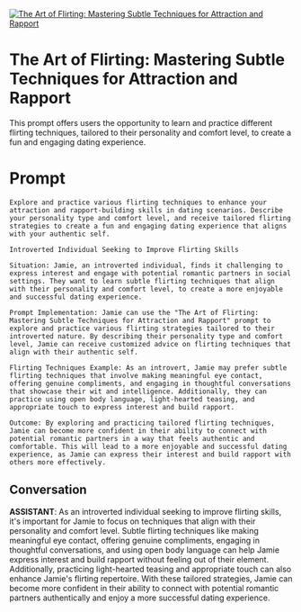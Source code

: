 
[![The Art of Flirting: Mastering Subtle Techniques for Attraction and Rapport](https://flow-prompt-covers.s3.us-west-1.amazonaws.com/icon/minimalist/mini_12.png)]()
# The Art of Flirting: Mastering Subtle Techniques for Attraction and Rapport 
This prompt offers users the opportunity to learn and practice different flirting techniques, tailored to their personality and comfort level, to create a fun and engaging dating experience.

# Prompt

```
Explore and practice various flirting techniques to enhance your attraction and rapport-building skills in dating scenarios. Describe your personality type and comfort level, and receive tailored flirting strategies to create a fun and engaging dating experience that aligns with your authentic self.

Introverted Individual Seeking to Improve Flirting Skills

Situation: Jamie, an introverted individual, finds it challenging to express interest and engage with potential romantic partners in social settings. They want to learn subtle flirting techniques that align with their personality and comfort level, to create a more enjoyable and successful dating experience.

Prompt Implementation: Jamie can use the "The Art of Flirting: Mastering Subtle Techniques for Attraction and Rapport" prompt to explore and practice various flirting strategies tailored to their introverted nature. By describing their personality type and comfort level, Jamie can receive customized advice on flirting techniques that align with their authentic self.

Flirting Techniques Example: As an introvert, Jamie may prefer subtle flirting techniques that involve making meaningful eye contact, offering genuine compliments, and engaging in thoughtful conversations that showcase their wit and intelligence. Additionally, they can practice using open body language, light-hearted teasing, and appropriate touch to express interest and build rapport.

Outcome: By exploring and practicing tailored flirting techniques, Jamie can become more confident in their ability to connect with potential romantic partners in a way that feels authentic and comfortable. This will lead to a more enjoyable and successful dating experience, as Jamie can express their interest and build rapport with others more effectively.
```

## Conversation

**ASSISTANT**: As an introverted individual seeking to improve flirting skills, it's important for Jamie to focus on techniques that align with their personality and comfort level. Subtle flirting techniques like making meaningful eye contact, offering genuine compliments, engaging in thoughtful conversations, and using open body language can help Jamie express interest and build rapport without feeling out of their element. Additionally, practicing light-hearted teasing and appropriate touch can also enhance Jamie's flirting repertoire. With these tailored strategies, Jamie can become more confident in their ability to connect with potential romantic partners authentically and enjoy a more successful dating experience.


